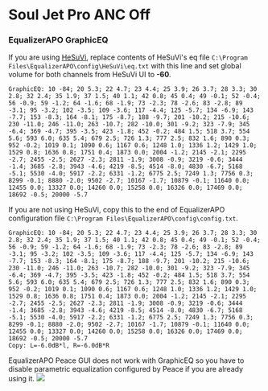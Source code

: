 # Soul Jet Pro ANC Off
### EqualizerAPO GraphicEQ
If you are using [HeSuVi](https://sourceforge.net/projects/hesuvi/), replace contents of HeSuVi's eq file `C:\Program Files\EqualizerAPO\config\HeSuVi\eq.txt` with this line and set global volume for both channels from HeSuVi UI to **-60**.
```
GraphicEQ: 10 -84; 20 5.3; 22 4.7; 23 4.4; 25 3.9; 26 3.7; 28 3.3; 30 2.8; 32 2.4; 35 1.9; 37 1.5; 40 1.1; 42 0.8; 45 0.4; 49 -0.1; 52 -0.4; 56 -0.9; 59 -1.2; 64 -1.6; 68 -1.9; 73 -2.3; 78 -2.6; 83 -2.8; 89 -3.1; 95 -3.2; 102 -3.5; 109 -3.6; 117 -4.4; 125 -5.7; 134 -6.9; 143 -7.7; 153 -8.3; 164 -8.1; 175 -8.7; 188 -9.7; 201 -10.2; 215 -10.6; 230 -11.0; 246 -11.0; 263 -10.7; 282 -10.0; 301 -9.2; 323 -7.9; 345 -6.4; 369 -4.7; 395 -3.5; 423 -1.8; 452 -0.2; 484 1.5; 518 3.7; 554 5.6; 593 6.0; 635 5.4; 679 2.5; 726 1.3; 777 2.5; 832 1.6; 890 0.3; 952 -0.2; 1019 0.1; 1090 0.6; 1167 0.6; 1248 1.0; 1336 1.2; 1429 1.0; 1529 0.8; 1636 0.8; 1751 0.4; 1873 0.0; 2004 -1.2; 2145 -2.1; 2295 -2.7; 2455 -2.5; 2627 -2.3; 2811 -1.9; 3008 -0.9; 3219 -0.6; 3444 -1.4; 3685 -2.8; 3943 -4.6; 4219 -8.5; 4514 -8.0; 4830 -6.7; 5168 -5.1; 5530 -4.0; 5917 -2.2; 6331 -1.2; 6775 2.5; 7249 1.3; 7756 0.3; 8299 -0.1; 8880 -2.0; 9502 -2.7; 10167 -1.7; 10879 -0.1; 11640 0.0; 12455 0.0; 13327 0.0; 14260 0.0; 15258 0.0; 16326 0.0; 17469 0.0; 18692 -0.5; 20000 -5.7
```
If you are not using HeSuVi, copy this to the end of EqualizerAPO configuration file `C:\Program Files\EqualizerAPO\config\config.txt`.
```
GraphicEQ: 10 -84; 20 5.3; 22 4.7; 23 4.4; 25 3.9; 26 3.7; 28 3.3; 30 2.8; 32 2.4; 35 1.9; 37 1.5; 40 1.1; 42 0.8; 45 0.4; 49 -0.1; 52 -0.4; 56 -0.9; 59 -1.2; 64 -1.6; 68 -1.9; 73 -2.3; 78 -2.6; 83 -2.8; 89 -3.1; 95 -3.2; 102 -3.5; 109 -3.6; 117 -4.4; 125 -5.7; 134 -6.9; 143 -7.7; 153 -8.3; 164 -8.1; 175 -8.7; 188 -9.7; 201 -10.2; 215 -10.6; 230 -11.0; 246 -11.0; 263 -10.7; 282 -10.0; 301 -9.2; 323 -7.9; 345 -6.4; 369 -4.7; 395 -3.5; 423 -1.8; 452 -0.2; 484 1.5; 518 3.7; 554 5.6; 593 6.0; 635 5.4; 679 2.5; 726 1.3; 777 2.5; 832 1.6; 890 0.3; 952 -0.2; 1019 0.1; 1090 0.6; 1167 0.6; 1248 1.0; 1336 1.2; 1429 1.0; 1529 0.8; 1636 0.8; 1751 0.4; 1873 0.0; 2004 -1.2; 2145 -2.1; 2295 -2.7; 2455 -2.5; 2627 -2.3; 2811 -1.9; 3008 -0.9; 3219 -0.6; 3444 -1.4; 3685 -2.8; 3943 -4.6; 4219 -8.5; 4514 -8.0; 4830 -6.7; 5168 -5.1; 5530 -4.0; 5917 -2.2; 6331 -1.2; 6775 2.5; 7249 1.3; 7756 0.3; 8299 -0.1; 8880 -2.0; 9502 -2.7; 10167 -1.7; 10879 -0.1; 11640 0.0; 12455 0.0; 13327 0.0; 14260 0.0; 15258 0.0; 16326 0.0; 17469 0.0; 18692 -0.5; 20000 -5.7
Copy: L=-6.0dB*l, R=-6.0dB*R
```
EqualizerAPO Peace GUI does not work with GraphicEQ so you have to disable parametric equalization configured by Peace if you are already using it.
![](https://raw.githubusercontent.com/jaakkopasanen/AutoEq/master/results/SBAF-Serious/innerfidelity/onear/Soul%20Jet%20Pro%20ANC%20Off/Soul%20Jet%20Pro%20ANC%20Off.png)
